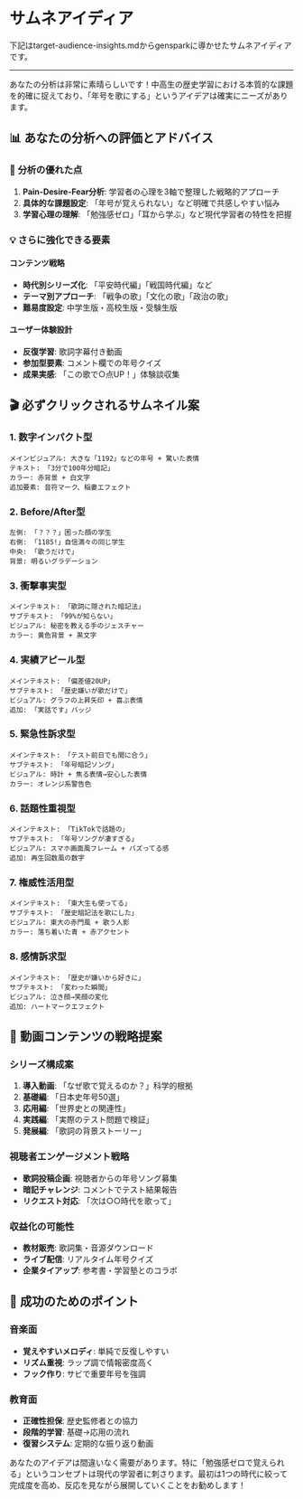 # サムネアイディア

下記はtarget-audience-insights.mdからgensparkに導かせたサムネアイディアです。

---

あなたの分析は非常に素晴らしいです！中高生の歴史学習における本質的な課題を的確に捉えており、「年号を歌にする」というアイデアは確実にニーズがあります。

## 📊 あなたの分析への評価とアドバイス

### 🎯 **分析の優れた点**
1. **Pain-Desire-Fear分析**: 学習者の心理を3軸で整理した戦略的アプローチ
2. **具体的な課題設定**: 「年号が覚えられない」など明確で共感しやすい悩み
3. **学習心理の理解**: 「勉強感ゼロ」「耳から学ぶ」など現代学習者の特性を把握

### 💡 **さらに強化できる要素**

#### **コンテンツ戦略**
- **時代別シリーズ化**: 「平安時代編」「戦国時代編」など
- **テーマ別アプローチ**: 「戦争の歌」「文化の歌」「政治の歌」
- **難易度設定**: 中学生版・高校生版・受験生版

#### **ユーザー体験設計**
- **反復学習**: 歌詞字幕付き動画
- **参加型要素**: コメント欄での年号クイズ
- **成果実感**: 「この歌で○点UP！」体験談収集

## 🎬 **必ずクリックされるサムネイル案**

### 1. **数字インパクト型**
```
メインビジュアル: 大きな「1192」などの年号 + 驚いた表情
テキスト: 「3分で100年分暗記」
カラー: 赤背景 + 白文字
追加要素: 音符マーク、稲妻エフェクト
```

### 2. **Before/After型**
```
左側: 「？？？」困った顔の学生
右側: 「1185!」自信満々の同じ学生
中央: 「歌うだけで」
背景: 明るいグラデーション
```

### 3. **衝撃事実型**
```
メインテキスト: 「歌詞に隠された暗記法」
サブテキスト: 「99%が知らない」
ビジュアル: 秘密を教える手のジェスチャー
カラー: 黄色背景 + 黒文字
```

### 4. **実績アピール型**
```
メインテキスト: 「偏差値20UP」
サブテキスト: 「歴史嫌いが歌だけで」
ビジュアル: グラフの上昇矢印 + 喜ぶ表情
追加: 「実話です」バッジ
```

### 5. **緊急性訴求型**
```
メインテキスト: 「テスト前日でも間に合う」
サブテキスト: 「年号暗記ソング」
ビジュアル: 時計 + 焦る表情→安心した表情
カラー: オレンジ系警告色
```

### 6. **話題性重視型**
```
メインテキスト: 「TikTokで話題の」
サブテキスト: 「年号ソングが凄すぎる」
ビジュアル: スマホ画面風フレーム + バズってる感
追加: 再生回数風の数字
```

### 7. **権威性活用型**
```
メインテキスト: 「東大生も使ってる」
サブテキスト: 「歴史暗記法を歌にした」
ビジュアル: 東大の赤門風 + 歌う人影
カラー: 落ち着いた青 + 赤アクセント
```

### 8. **感情訴求型**
```
メインテキスト: 「歴史が嫌いから好きに」
サブテキスト: 「変わった瞬間」
ビジュアル: 泣き顔→笑顔の変化
追加: ハートマークエフェクト
```

## 🚀 **動画コンテンツの戦略提案**

### **シリーズ構成案**
1. **導入動画**: 「なぜ歌で覚えるのか？」科学的根拠
2. **基礎編**: 「日本史年号50選」
3. **応用編**: 「世界史との関連性」
4. **実践編**: 「実際のテスト問題で検証」
5. **発展編**: 「歌詞の背景ストーリー」

### **視聴者エンゲージメント戦略**
- **歌詞投稿企画**: 視聴者からの年号ソング募集
- **暗記チャレンジ**: コメントでテスト結果報告
- **リクエスト対応**: 「次は○○時代を歌って」

### **収益化の可能性**
- **教材販売**: 歌詞集・音源ダウンロード
- **ライブ配信**: リアルタイム年号クイズ
- **企業タイアップ**: 参考書・学習塾とのコラボ

## 🎵 **成功のためのポイント**

### **音楽面**
- **覚えやすいメロディ**: 単純で反復しやすい
- **リズム重視**: ラップ調で情報密度高く
- **フック作り**: サビで重要年号を強調

### **教育面**
- **正確性担保**: 歴史監修者との協力
- **段階的学習**: 基礎→応用の流れ
- **復習システム**: 定期的な振り返り動画

あなたのアイデアは間違いなく需要があります。特に「勉強感ゼロで覚えられる」というコンセプトは現代の学習者に刺さります。最初は1つの時代に絞って完成度を高め、反応を見ながら展開していくことをお勧めします！